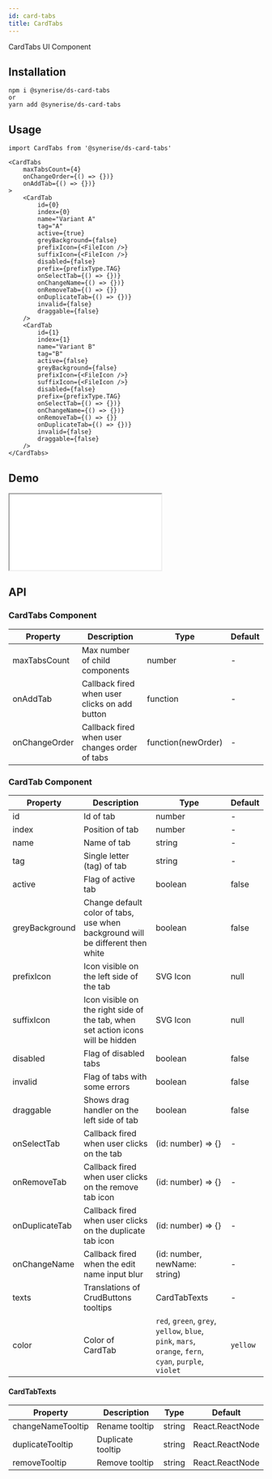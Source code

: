 ```yaml
---
id: card-tabs
title: CardTabs
---
```


CardTabs UI Component

## Installation

```
npm i @synerise/ds-card-tabs
or
yarn add @synerise/ds-card-tabs
```

## Usage

```
import CardTabs from '@synerise/ds-card-tabs'

<CardTabs
    maxTabsCount={4}
    onChangeOrder={() => {})}
    onAddTab={() => {})}
>
    <CardTab
        id={0}
        index={0}
        name="Variant A"
        tag="A"
        active={true}
        greyBackground={false}
        prefixIcon={<FileIcon />}
        suffixIcon={<FileIcon />}
        disabled={false}
        prefix={prefixType.TAG}
        onSelectTab={() => {})}
        onChangeName={() => {})}
        onRemoveTab={() => {}}
        onDuplicateTab={() => {})}
        invalid={false}
        draggable={false}
    />
    <CardTab
        id={1}
        index={1}
        name="Variant B"
        tag="B"
        active={false}
        greyBackground={false}
        prefixIcon={<FileIcon />}
        suffixIcon={<FileIcon />}
        disabled={false}
        prefix={prefixType.TAG}
        onSelectTab={() => {})}
        onChangeName={() => {})}
        onRemoveTab={() => {}}
        onDuplicateTab={() => {})}
        invalid={false}
        draggable={false}
    />
</CardTabs>

```

## Demo

<iframe src="/storybook-static/iframe.html?id=components-card-tabs--default"></iframe>

## API

### CardTabs Component

| Property      | Description                                    | Type               | Default |
| ------------- | ---------------------------------------------- | ------------------ | ------- |
| maxTabsCount  | Max number of child components                 | number             | -       |
| onAddTab      | Callback fired when user clicks on add button  | function           | -       |
| onChangeOrder | Callback fired when user changes order of tabs | function(newOrder) | -       |

### CardTab Component

| Property       | Description                                                                     | Type                                                                                                   | Default  |
| -------------- | ------------------------------------------------------------------------------- | -----------------------------                                                                          | -------  |
| id             | Id of tab                                                                       | number                                                                                                 | -        |
| index          | Position of tab                                                                 | number                                                                                                 | -        |
| name           | Name of tab                                                                     | string                                                                                                 | -        |
| tag            | Single letter (tag) of tab                                                      | string                                                                                                 | -        |
| active         | Flag of active tab                                                              | boolean                                                                                                | false    |
| greyBackground | Change default color of tabs, use when background will be different then white  | boolean                                                                                                | false    |
| prefixIcon     | Icon visible on the left side of the tab                                        | SVG Icon                                                                                               | null     |
| suffixIcon     | Icon visible on the right side of the tab, when set action icons will be hidden | SVG Icon                                                                                               | null     |
| disabled       | Flag of disabled tabs                                                           | boolean                                                                                                | false    |
| invalid        | Flag of tabs with some errors                                                   | boolean                                                                                                | false    |
| draggable      | Shows drag handler on the left side of tab                                      | boolean                                                                                                | false    |
| onSelectTab    | Callback fired when user clicks on the tab                                      | (id: number) => {}                                                                                     | -        |
| onRemoveTab    | Callback fired when user clicks on the remove tab icon                          | (id: number) => {}                                                                                     | -        |
| onDuplicateTab | Callback fired when user clicks on the duplicate tab icon                       | (id: number) => {}                                                                                     | -        |
| onChangeName   | Callback fired when the edit name input blur                                    | (id: number, newName: string)                                                                          | -        |
| texts          | Translations of CrudButtons tooltips                                            | CardTabTexts                                                                                           | -        |
| color          | Color of CardTab                                                                | `red`, `green`, `grey`, `yellow`, `blue`, `pink`, `mars`, `orange`, `fern`, `cyan`, `purple`, `violet` | `yellow` | 

#### CardTabTexts

| Property          | Description                                                                     | Type                          | Default         | 
| --------------    | ------------------------------------------------------------------------------- | ----------------------------- | -------         | 
| changeNameTooltip | Rename tooltip                                                                  | string                        | React.ReactNode | 'Rename'   |
| duplicateTooltip  | Duplicate tooltip                                                               | string                        | React.ReactNode | 'Duplicate |
| removeTooltip     | Remove tooltip                                                                  | string                        | React.ReactNode | 'Remove'   |
